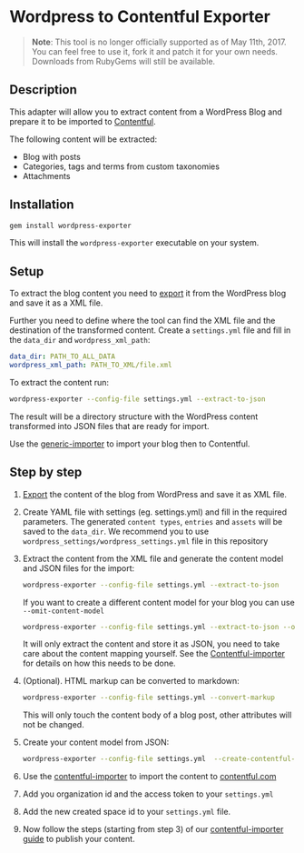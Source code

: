 Wordpress to Contentful Exporter
=================

> **Note**: This tool is no longer officially supported as of May 11th, 2017.
> You can feel free to use it, fork it and patch it for your own needs.
> Downloads from RubyGems will still be available.

## Description
This adapter will allow you to extract content from a WordPress Blog and prepare it to be imported to [Contentful](https://wwww.contentful.com).

The following content will be extracted:

* Blog with posts
* Categories, tags and terms from custom taxonomies
* Attachments


## Installation

```bash
gem install wordpress-exporter
```

This will install the `wordpress-exporter` executable on your system.


## Setup
To extract the blog content you need to [export](http://en.support.wordpress.com/export/) it from the WordPress blog and save it as a XML file.

Further you need to define where the tool can find the XML file and the destination of the transformed content.
Create a `settings.yml` file and fill in the `data_dir` and `wordpress_xml_path`:

``` yaml
data_dir: PATH_TO_ALL_DATA
wordpress_xml_path: PATH_TO_XML/file.xml
```

To extract the content run:

```bash
wordpress-exporter --config-file settings.yml --extract-to-json
```

The result will be a directory structure with the WordPress content transformed into JSON files that are ready for import.

Use the [generic-importer](https://github.com/contentful/generic-importer.rb) to import your blog then to Contentful.

## Step by step

1. [Export](http://en.support.wordpress.com/export/) the content of the blog from WordPress and save it as XML file.
2. Create YAML file with settings (eg. settings.yml) and fill in the required parameters.
   The generated `content types`, `entries` and `assets` will be saved to the `data_dir`.
   We recommend you to use `wordpress_settings/wordpress_settings.yml` file in this repository

3. Extract the content from the XML file and generate the content model and JSON files for the import:

    ```bash
    wordpress-exporter --config-file settings.yml --extract-to-json
    ```
    If you want to create a different content model for your blog you can use `--omit-content-model`

    ```bash
    wordpress-exporter --config-file settings.yml --extract-to-json --omit-content-model
    ```

    It will only extract the content and store it as JSON, you need to take care about the content mapping yourself.
    See the [Contentful-importer](https://github.com/contentful/generic-importer.rb) for details on how this needs to be done.

4. (Optional). HTML markup can be converted to markdown:

    ```bash
    wordpress-exporter --config-file settings.yml --convert-markup
    ```
    This will only touch the content body of a blog post, other attributes will not be changed.

5. Create your content model from JSON:

    ```bash
    wordpress-exporter --config-file settings.yml  --create-contentful-model-from-json

    ```

6. Use the [contentful-importer](https://github.com/contentful/contentful-importer.rb) to import the content to [contentful.com](https://www.contentful.com)

7. Add you organization id and the access token to your `settings.yml`

8. Add the new created space id to your `settings.yml` file.

9. Now follow the steps (starting from step 3) of our [contentful-importer guide](https://github.com/contentful/contentful-importer.rb#step-by-step) to publish your content.

